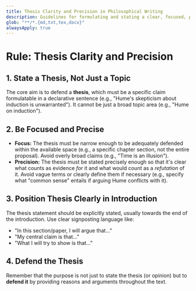```yaml
---
title: Thesis Clarity and Precision in Philosophical Writing
description: Guidelines for formulating and stating a clear, focused, precise, and defensible thesis statement, based on philosophical writing standards.
glob: "**/*.{md,txt,tex,docx}"
alwaysApply: true
---
```


# Rule: Thesis Clarity and Precision

## 1. State a Thesis, Not Just a Topic
The core aim is to defend a **thesis**, which must be a specific claim formulatable in a declarative sentence (e.g., "Hume's skepticism about induction is unwarranted"). It cannot be just a broad topic area (e.g., "Hume on induction").

## 2. Be Focused and Precise
*   **Focus:** The thesis must be narrow enough to be adequately defended within the available space (e.g., a specific chapter section, not the entire proposal). Avoid overly broad claims (e.g., "Time is an illusion").
*   **Precision:** The thesis must be stated precisely enough so that it's clear what counts as evidence *for* it and what would count as a *refutation* of it. Avoid vague terms or clearly define them if necessary (e.g., specify what "common sense" entails if arguing Hume conflicts with it).

## 3. Position Thesis Clearly in Introduction
The thesis statement should be explicitly stated, usually towards the end of the introduction. Use clear signposting language like:
*   "In this section/paper, I will argue that..."
*   "My central claim is that..."
*   "What I will try to show is that..."

## 4. Defend the Thesis
Remember that the purpose is not just to state the thesis (or opinion) but to **defend it** by providing reasons and arguments throughout the text. 